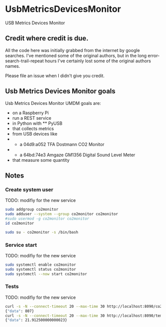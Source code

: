 # UsbMetricsDevicesMonitor
USB Metrics Devices Monitor

## Credit where credit is due.
All the code here was initially grabbed from the internet by google searches. I've mentioned some of the original authors, but in the long error-search-trail-repeat hours I've certainly lost some of the original authors names. 

Please file an issue when I didn't give you credit.

## Usb Metrics Devices Monitor goals
Usb Metrics Devices Monitor UMDM goals are:
* on a Raspberry Pi
* run a REST service
* in Python with
** PyUSB
* that collects metrics 
* from USB devices like
* * a 04d9:a052 TFA Dostmann CO2 Monitor
* * a 64bd:74e3 Amgaze GM1356 Digital Sound Level Meter
* that measure some quantity

## Notes

### Create system user
TODO: modifiy for the new service

```bash
sudo addgroup co2monitor
sudo adduser --system --group co2monitor co2monitor
#sudo usermod -g co2monitor co2monitor
id co2monitor

sudo su - co2monitor -s /bin/bash
```

### Service start
TODO: modifiy for the new service

```bash
sudo systemctl enable co2monitor
sudo systemctl status co2monitor
sudo systemctl --now start co2monitor
```

### Tests
TODO: modifiy for the new service

```bash
curl -s -N --connect-timeout 20 --max-time 30 http://localhost:8090/co2ppm?monitor=0
{"data": 807}
curl -s -N --connect-timeout 20 --max-time 30 http://localhost:8090/temperature?monitor=0
{"data": 21.912500000000023}
```
